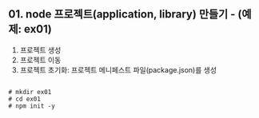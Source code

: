 ## 01. node 프로젝트(application, library) 만들기 - (예제: ex01)

1. 프로젝트 생성
2. 프로젝트 이동
3. 프로젝트 초기화: 프로젝트 메니페스트 파일(package.json)를 생성

```

# mkdir ex01
# cd ex01
# npm init -y

```
